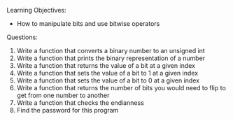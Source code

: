 Learning Objectives:

- How to manipulate bits and use bitwise operators

Questions:
1. Write a function that converts a binary number to an unsigned int
2. Write a function that prints the binary representation of a number
3. Write a function that returns the value of a bit at a given index
4. Write a function that sets the value of a bit to 1 at a given index
5. Write a function that sets the value of a bit to 0 at a given index
6. Write a function that returns the number of bits you would need to flip to get from one number to another
7. Write a function that checks the endianness
8. Find the password for this program
